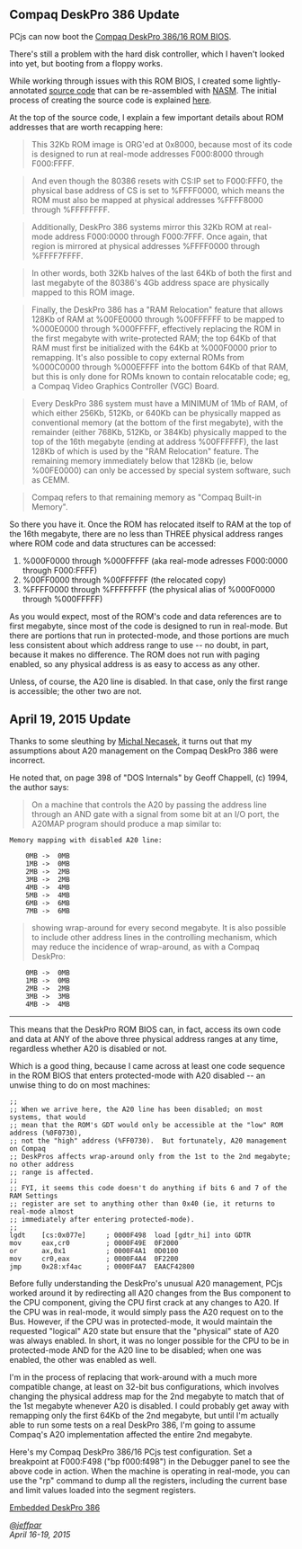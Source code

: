 Compaq DeskPro 386 Update
---
PCjs can now boot the [Compaq DeskPro 386/16 ROM BIOS](/devices/pc/bios/compaq/deskpro386/).

There's still a problem with the hard disk controller, which I haven't looked into yet,
but booting from a floppy works.

While working through issues with this ROM BIOS, I created some lightly-annotated
[source code](/devices/pc/bios/compaq/deskpro386/1988-01-28.nasm) that can be re-assembled
with [NASM](http://www.nasm.us/).  The initial process of creating the source code is
explained [here](/devices/pc/bios/compaq/deskpro386/#producing-rom-source-code).

At the top of the source code, I explain a few important details about ROM addresses that
are worth recapping here:

> This 32Kb ROM image is ORG'ed at 0x8000, because most of its code is designed to run
at real-mode addresses F000:8000 through F000:FFFF.

> And even though the 80386 resets with CS:IP set to F000:FFF0, the physical base address
of CS is set to %FFFF0000, which means the ROM must also be mapped at physical addresses
%FFFF8000 through %FFFFFFFF.

> Additionally, DeskPro 386 systems mirror this 32Kb ROM at real-mode address F000:0000
through F000:7FFF.  Once again, that region is mirrored at physical addresses %FFFF0000
through %FFFF7FFFF.

> In other words, both 32Kb halves of the last 64Kb of both the first and last megabyte
of the 80386's 4Gb address space are physically mapped to this ROM image.

> Finally, the DeskPro 386 has a "RAM Relocation" feature that allows 128Kb of RAM at
%00FE0000 through %00FFFFFF to be mapped to %000E0000 through %000FFFFF, effectively
replacing the ROM in the first megabyte with write-protected RAM; the top 64Kb of that
RAM must first be initialized with the 64Kb at %000F0000 prior to remapping.  It's also
possible to copy external ROMs from %000C0000 through %000EFFFF into the bottom 64Kb of
that RAM, but this is only done for ROMs known to contain relocatable code; eg, a Compaq
Video Graphics Controller (VGC) Board.

> Every DeskPro 386 system must have a MINIMUM of 1Mb of RAM, of which either 256Kb,
512Kb, or 640Kb can be physically mapped as conventional memory (at the bottom of the
first megabyte), with the remainder (either 768Kb, 512Kb, or 384Kb) physically mapped
to the top of the 16th megabyte (ending at address %00FFFFFF), the last 128Kb of which
is used by the "RAM Relocation" feature.  The remaining memory immediately below that
128Kb (ie, below %00FE0000) can only be accessed by special system software, such as CEMM.

> Compaq refers to that remaining memory as "Compaq Built-in Memory".

So there you have it.  Once the ROM has relocated itself to RAM at the top of the 16th
megabyte, there are no less than THREE physical address ranges where ROM code and data
structures can be accessed:

 1. %000F0000 through %000FFFFF (aka real-mode adresses F000:0000 through F000:FFFF)
 2. %00FF0000 through %00FFFFFF (the relocated copy)
 3. %FFFF0000 through %FFFFFFFF (the physical alias of %000F0000 through %000FFFFF)

As you would expect, most of the ROM's code and data references are to first megabyte,
since most of the code is designed to run in real-mode.  But there are portions that
run in protected-mode, and those portions are much less consistent about which address
range to use -- no doubt, in part, because it makes no difference.  The ROM does
not run with paging enabled, so any physical address is as easy to access as any other.

Unless, of course, the A20 line is disabled.  In that case, only the first range is
accessible; the other two are not.

April 19, 2015 Update
---
Thanks to some sleuthing by [Michal Necasek](http://os2museum.com/), it turns out that my
assumptions about A20 management on the Compaq DeskPro 386 were incorrect.

He noted that, on page 398 of "DOS Internals" by Geoff Chappell, (c) 1994, the author says:

> On a machine that controls the A20 by passing the address line through an AND gate with a
signal from some bit at an I/O port, the A20MAP program should produce a map similar to:

	Memory mapping with disabled A20 line:
	
	    0MB ->  0MB
	    1MB ->  0MB
	    2MB ->  2MB
	    3MB ->  2MB
	    4MB ->  4MB
	    5MB ->  4MB
	    6MB ->  6MB
	    7MB ->  6MB

> showing wrap-around for every second megabyte. It is also possible to include other address lines
in the controlling mechanism, which may reduce the incidence of wrap-around, as with a Compaq
DeskPro:

	    0MB ->  0MB
	    1MB ->  0MB
	    2MB ->  2MB
	    3MB ->  3MB
	    4MB ->  4MB

---

This means that the DeskPro ROM BIOS can, in fact, access its own code and data at ANY of the above
three physical address ranges at any time, regardless whether A20 is disabled or not.

Which is a good thing, because I came across at least one code sequence in the ROM BIOS that enters
protected-mode with A20 disabled -- an unwise thing to do on most machines: 

	;;
	;; When we arrive here, the A20 line has been disabled; on most systems, that would
	;; mean that the ROM's GDT would only be accessible at the "low" ROM address (%0F0730),
	;; not the "high" address (%FF0730).  But fortunately, A20 management on Compaq
	;; DeskPros affects wrap-around only from the 1st to the 2nd megabyte; no other address
	;; range is affected.
	;;
	;; FYI, it seems this code doesn't do anything if bits 6 and 7 of the RAM Settings
	;; register are set to anything other than 0x40 (ie, it returns to real-mode almost
	;; immediately after entering protected-mode).
	;;
	lgdt    [cs:0x077e]     ; 0000F498  load [gdtr_hi] into GDTR
	mov     eax,cr0         ; 0000F49E  0F2000
	or      ax,0x1          ; 0000F4A1  0D0100
	mov     cr0,eax         ; 0000F4A4  0F2200
	jmp     0x28:xf4ac      ; 0000F4A7  EAACF42800

Before fully understanding the DeskPro's unusual A20 management, PCjs worked around it by
redirecting all A20 changes from the Bus component to the CPU component, giving the CPU first
crack at any changes to A20.  If the CPU was in real-mode, it would simply pass the A20 request
on to the Bus. However, if the CPU was in protected-mode, it would maintain the requested
"logical" A20 state but ensure that the "physical" state of A20 was always enabled.  In short,
it was no longer possible for the CPU to be in protected-mode AND for the A20 line to be disabled;
when one was enabled, the other was enabled as well.

I'm in the process of replacing that work-around with a much more compatible change, at least
on 32-bit bus configurations, which involves changing the physical address map for the 2nd megabyte
to match that of the 1st megabyte whenever A20 is disabled.  I could probably get away with remapping
only the first 64Kb of the 2nd megabyte, but until I'm actually able to run some tests on a real
DeskPro 386, I'm going to assume Compaq's A20 implementation affected the entire 2nd megabyte.

Here's my Compaq DeskPro 386/16 PCjs test configuration.  Set a breakpoint at F000:F498 ("bp f000:f498")
in the Debugger panel to see the above code in action.  When the machine is operating in real-mode, you
can use the "rp" command to dump all the registers, including the current base and limit values loaded into
the segment registers.

[Embedded DeskPro 386](/devices/pc/machine/compaq/deskpro386/ega/2048kb/machine.xml "PCjs:deskpro386-ega-2048k::uncompiled:debugger")

*[@jeffpar](http://twitter.com/jeffpar)*  
*April 16-19, 2015*

